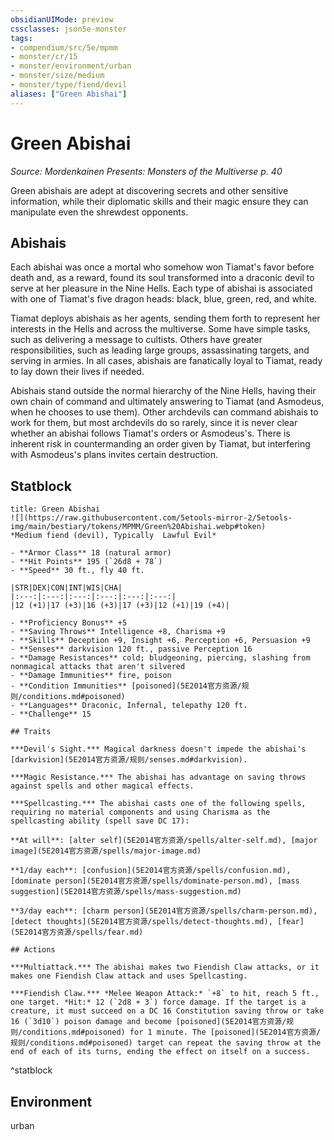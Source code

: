 ```yaml
---
obsidianUIMode: preview
cssclasses: json5e-monster
tags:
- compendium/src/5e/mpmm
- monster/cr/15
- monster/environment/urban
- monster/size/medium
- monster/type/fiend/devil
aliases: ["Green Abishai"]
---
```

# Green Abishai
*Source: Mordenkainen Presents: Monsters of the Multiverse p. 40*  

Green abishais are adept at discovering secrets and other sensitive information, while their diplomatic skills and their magic ensure they can manipulate even the shrewdest opponents.

## Abishais

Each abishai was once a mortal who somehow won Tiamat's favor before death and, as a reward, found its soul transformed into a draconic devil to serve at her pleasure in the Nine Hells. Each type of abishai is associated with one of Tiamat's five dragon heads: black, blue, green, red, and white.

Tiamat deploys abishais as her agents, sending them forth to represent her interests in the Hells and across the multiverse. Some have simple tasks, such as delivering a message to cultists. Others have greater responsibilities, such as leading large groups, assassinating targets, and serving in armies. In all cases, abishais are fanatically loyal to Tiamat, ready to lay down their lives if needed.

Abishais stand outside the normal hierarchy of the Nine Hells, having their own chain of command and ultimately answering to Tiamat (and Asmodeus, when he chooses to use them). Other archdevils can command abishais to work for them, but most archdevils do so rarely, since it is never clear whether an abishai follows Tiamat's orders or Asmodeus's. There is inherent risk in countermanding an order given by Tiamat, but interfering with Asmodeus's plans invites certain destruction.

## Statblock

```ad-statblock
title: Green Abishai
![](https://raw.githubusercontent.com/5etools-mirror-2/5etools-img/main/bestiary/tokens/MPMM/Green%20Abishai.webp#token)
*Medium fiend (devil), Typically  Lawful Evil*

- **Armor Class** 18 (natural armor)
- **Hit Points** 195 (`26d8 + 78`)
- **Speed** 30 ft., fly 40 ft.

|STR|DEX|CON|INT|WIS|CHA|
|:---:|:---:|:---:|:---:|:---:|:---:|
|12 (+1)|17 (+3)|16 (+3)|17 (+3)|12 (+1)|19 (+4)|

- **Proficiency Bonus** +5
- **Saving Throws** Intelligence +8, Charisma +9
- **Skills** Deception +9, Insight +6, Perception +6, Persuasion +9
- **Senses** darkvision 120 ft., passive Perception 16
- **Damage Resistances** cold; bludgeoning, piercing, slashing from nonmagical attacks that aren't silvered
- **Damage Immunities** fire, poison
- **Condition Immunities** [poisoned](5E2014官方资源/规则/conditions.md#poisoned)
- **Languages** Draconic, Infernal, telepathy 120 ft.
- **Challenge** 15

## Traits

***Devil's Sight.*** Magical darkness doesn't impede the abishai's [darkvision](5E2014官方资源/规则/senses.md#darkvision).

***Magic Resistance.*** The abishai has advantage on saving throws against spells and other magical effects.

***Spellcasting.*** The abishai casts one of the following spells, requiring no material components and using Charisma as the spellcasting ability (spell save DC 17):

**At will**: [alter self](5E2014官方资源/spells/alter-self.md), [major image](5E2014官方资源/spells/major-image.md)

**1/day each**: [confusion](5E2014官方资源/spells/confusion.md), [dominate person](5E2014官方资源/spells/dominate-person.md), [mass suggestion](5E2014官方资源/spells/mass-suggestion.md)

**3/day each**: [charm person](5E2014官方资源/spells/charm-person.md), [detect thoughts](5E2014官方资源/spells/detect-thoughts.md), [fear](5E2014官方资源/spells/fear.md)

## Actions

***Multiattack.*** The abishai makes two Fiendish Claw attacks, or it makes one Fiendish Claw attack and uses Spellcasting.

***Fiendish Claw.*** *Melee Weapon Attack:* `+8` to hit, reach 5 ft., one target. *Hit:* 12 (`2d8 + 3`) force damage. If the target is a creature, it must succeed on a DC 16 Constitution saving throw or take 16 (`3d10`) poison damage and become [poisoned](5E2014官方资源/规则/conditions.md#poisoned) for 1 minute. The [poisoned](5E2014官方资源/规则/conditions.md#poisoned) target can repeat the saving throw at the end of each of its turns, ending the effect on itself on a success.
```
^statblock

## Environment

urban